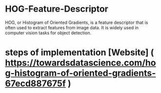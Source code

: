 # HOG-Feature-Descriptor
HOG, or Histogram of Oriented Gradients, is a feature descriptor that is often used to extract features from image data. It is widely used in computer vision tasks for object detection.


# steps of implementation [Website] ( https://towardsdatascience.com/hog-histogram-of-oriented-gradients-67ecd887675f )
